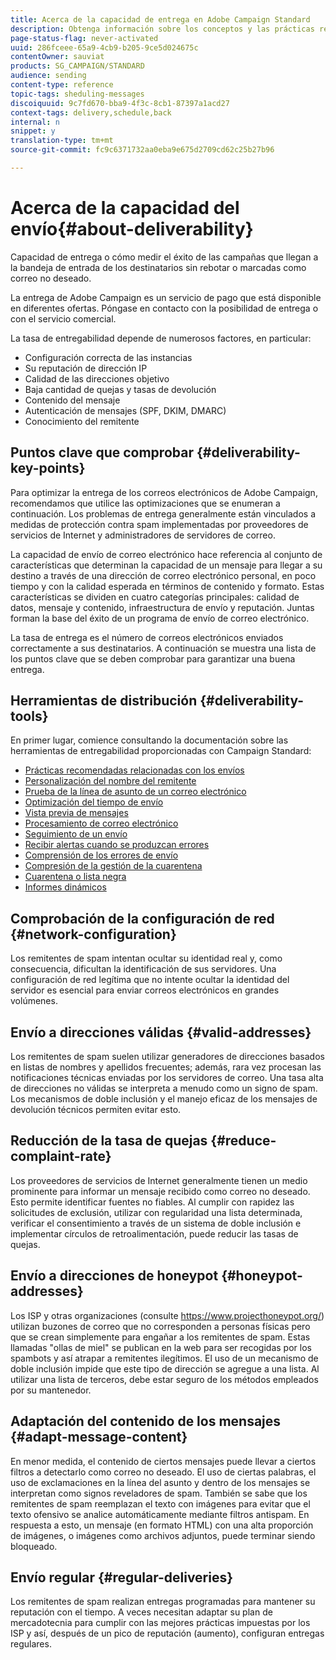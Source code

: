 ```yaml
---
title: Acerca de la capacidad de entrega en Adobe Campaign Standard
description: Obtenga información sobre los conceptos y las prácticas recomendadas relacionados con la capacidad de entrega, así como sobre las herramientas ofrecidas por Adobe Campaign Standard para optimizar el envío de los envíos.
page-status-flag: never-activated
uuid: 286fceee-65a9-4cb9-b205-9ce5d024675c
contentOwner: sauviat
products: SG_CAMPAIGN/STANDARD
audience: sending
content-type: reference
topic-tags: sheduling-messages
discoiquuid: 9c7fd670-bba9-4f3c-8cb1-87397a1acd27
context-tags: delivery,schedule,back
internal: n
snippet: y
translation-type: tm+mt
source-git-commit: fc9c6371732aa0eba9e675d2709cd62c25b27b96

---
```



# Acerca de la capacidad del envío{#about-deliverability}

Capacidad de entrega o cómo medir el éxito de las campañas que llegan a la bandeja de entrada de los destinatarios sin rebotar o marcadas como correo no deseado.

La entrega de Adobe Campaign es un servicio de pago que está disponible en diferentes ofertas. Póngase en contacto con la posibilidad de entrega o con el servicio comercial.

La tasa de entregabilidad depende de numerosos factores, en particular:

* Configuración correcta de las instancias
* Su reputación de dirección IP
* Calidad de las direcciones objetivo
* Baja cantidad de quejas y tasas de devolución
* Contenido del mensaje
* Autenticación de mensajes (SPF, DKIM, DMARC)
* Conocimiento del remitente

## Puntos clave que comprobar {#deliverability-key-points}

Para optimizar la entrega de los correos electrónicos de Adobe Campaign, recomendamos que utilice las optimizaciones que se enumeran a continuación. Los problemas de entrega generalmente están vinculados a medidas de protección contra spam implementadas por proveedores de servicios de Internet y administradores de servidores de correo.

La capacidad de envío de correo electrónico hace referencia al conjunto de características que determinan la capacidad de un mensaje para llegar a su destino a través de una dirección de correo electrónico personal, en poco tiempo y con la calidad esperada en términos de contenido y formato. Estas características se dividen en cuatro categorías principales: calidad de datos, mensaje y contenido, infraestructura de envío y reputación. Juntas forman la base del éxito de un programa de envío de correo electrónico.

La tasa de entrega es el número de correos electrónicos enviados correctamente a sus destinatarios.
A continuación se muestra una lista de los puntos clave que se deben comprobar para garantizar una buena entrega.

## Herramientas de distribución {#deliverability-tools}

En primer lugar, comience consultando la documentación sobre las herramientas de entregabilidad proporcionadas con Campaign Standard:
* [Prácticas recomendadas relacionadas con los envíos](https://helpx.adobe.com/campaign/kb/delivery-best-practices.html)
* [Personalización del nombre del remitente](../../designing/using/personalization.md#personalizing-the-sender)
* [Prueba de la línea de asunto de un correo electrónico](../../sending/using/testing-subject-line-email.md)
* [Optimización del tiempo de envío](../../sending/using/optimizing-the-sending-time.md)
* [Vista previa de mensajes](../../sending/using/previewing-messages.md)
* [Procesamiento de correo electrónico](../../sending/using/email-rendering.md)
* [Seguimiento de un envío](../../sending/using/monitoring-a-delivery.md)
* [Recibir alertas cuando se produzcan errores](../../sending/using/receiving-alerts-when-failures-happen.md)
* [Comprensión de los errores de envío](../../sending/using/understanding-delivery-failures.md)
* [Compresión de la gestión de la cuarentena](../../sending/using/understanding-quarantine-management.md)
* [Cuarentena o lista negra](../../sending/using/understanding-quarantine-management.md#quarantine-vs-blacklisting)
* [Informes dinámicos](../../reporting/using/about-dynamic-reports.md)

## Comprobación de la configuración de red {#network-configuration}

Los remitentes de spam intentan ocultar su identidad real y, como consecuencia, dificultan la identificación de sus servidores. Una configuración de red legítima que no intente ocultar la identidad del servidor es esencial para enviar correos electrónicos en grandes volúmenes.

## Envío a direcciones válidas {#valid-addresses}

Los remitentes de spam suelen utilizar generadores de direcciones basados en listas de nombres y apellidos frecuentes; además, rara vez procesan las notificaciones técnicas enviadas por los servidores de correo. Una tasa alta de direcciones no válidas se interpreta a menudo como un signo de spam. Los mecanismos de doble inclusión y el manejo eficaz de los mensajes de devolución técnicos permiten evitar esto.

## Reducción de la tasa de quejas {#reduce-complaint-rate}

Los proveedores de servicios de Internet generalmente tienen un medio prominente para informar un mensaje recibido como correo no deseado. Esto permite identificar fuentes no fiables. Al cumplir con rapidez las solicitudes de exclusión, utilizar con regularidad una lista determinada, verificar el consentimiento a través de un sistema de doble inclusión e implementar círculos de retroalimentación, puede reducir las tasas de quejas.

## Envío a direcciones de honeypot {#honeypot-addresses}

Los ISP y otras organizaciones (consulte https://www.projecthoneypot.org/) utilizan buzones de correo que no corresponden a personas físicas pero que se crean simplemente para engañar a los remitentes de spam. Estas llamadas "ollas de miel" se publican en la web para ser recogidas por los spambots y así atrapar a remitentes ilegítimos. El uso de un mecanismo de doble inclusión impide que este tipo de dirección se agregue a una lista. Al utilizar una lista de terceros, debe estar seguro de los métodos empleados por su mantenedor.

## Adaptación del contenido de los mensajes {#adapt-message-content}

En menor medida, el contenido de ciertos mensajes puede llevar a ciertos filtros a detectarlo como correo no deseado. El uso de ciertas palabras, el uso de exclamaciones en la línea del asunto y dentro de los mensajes se interpretan como signos reveladores de spam. También se sabe que los remitentes de spam reemplazan el texto con imágenes para evitar que el texto ofensivo se analice automáticamente mediante filtros antispam. En respuesta a esto, un mensaje (en formato HTML) con una alta proporción de imágenes, o imágenes como archivos adjuntos, puede terminar siendo bloqueado.

## Envío regular {#regular-deliveries}

Los remitentes de spam realizan entregas programadas para mantener su reputación con el tiempo. A veces necesitan adaptar su plan de mercadotecnia para cumplir con las mejores prácticas impuestas por los ISP y así, después de un pico de reputación (aumento), configuran entregas regulares.
